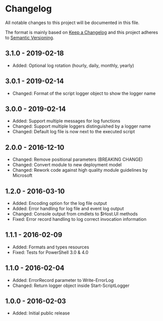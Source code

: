 # Changelog

All notable changes to this project will be documented in this file.

The format is mainly based on [Keep a Changelog](http://keepachangelog.com/)
and this project adheres to [Semantic Versioning](http://semver.org/).


## 3.1.0 - 2019-02-18

* Added: Optional log rotation (hourly, daily, monthly, yearly)


## 3.0.1 - 2019-02-14

* Changed: Format of the script logger object to show the logger name


## 3.0.0 - 2019-02-14

* Added: Support multiple messages for log functions
* Changed: Support multiple loggers distinguished by a logger name
* Changed: Default log file is now next to the executed script


## 2.0.0 - 2016-12-10

* Changed: Remove positional parameters (BREAKING CHANGE)
* Changed: Convert module to new deployment model
* Changed: Rework code against high quality module guidelines by Microsoft


## 1.2.0 - 2016-03-10

* Added: Encoding option for the log file output
* Added: Error handling for log file and event log output
* Changed: Console output from cmdlets to $Host.UI methods
* Fixed: Error record handling to log correct invocation information


## 1.1.1 - 2016-02-09

* Added: Formats and types resources
* Fixed: Tests for PowerShell 3.0 & 4.0


## 1.1.0 - 2016-02-04

* Added: ErrorRecord parameter to Write-ErrorLog
* Changed: Return logger object inside Start-ScriptLogger


## 1.0.0 - 2016-02-03

* Added: Initial public release
